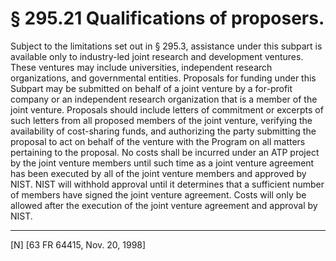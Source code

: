 # § 295.21   Qualifications of proposers.

Subject to the limitations set out in § 295.3, assistance under this subpart is available only to industry-led joint research and development ventures. These ventures may include universities, independent research organizations, and governmental entities. Proposals for funding under this Subpart may be submitted on behalf of a joint venture by a for-profit company or an independent research organization that is a member of the joint venture. Proposals should include letters of commitment or excerpts of such letters from all proposed members of the joint venture, verifying the availability of cost-sharing funds, and authorizing the party submitting the proposal to act on behalf of the venture with the Program on all matters pertaining to the proposal. No costs shall be incurred under an ATP project by the joint venture members until such time as a joint venture agreement has been executed by all of the joint venture members and approved by NIST. NIST will withhold approval until it determines that a sufficient number of members have signed the joint venture agreement. Costs will only be allowed after the execution of the joint venture agreement and approval by NIST.



---

[N] [63 FR 64415, Nov. 20, 1998]




